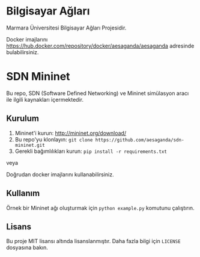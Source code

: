 # Bilgisayar Ağları

Marmara Üniversitesi Bilgisayar Ağları Projesidir.

Docker imajlarını https://hub.docker.com/repository/docker/aesaganda/aesaganda adresinde bulabilirsiniz.

# SDN Mininet

Bu repo, SDN (Software Defined Networking) ve Mininet simülasyon aracı ile ilgili kaynakları içermektedir.

## Kurulum

1. Mininet'i kurun: http://mininet.org/download/
2. Bu repo'yu klonlayın: `git clone https://github.com/aesaganda/sdn-mininet.git`
3. Gerekli bağımlılıkları kurun: `pip install -r requirements.txt`

veya

Doğrudan docker imajlarını kullanabilirsiniz.


## Kullanım

Örnek bir Mininet ağı oluşturmak için `python example.py` komutunu çalıştırın.

## Lisans

Bu proje MIT lisansı altında lisanslanmıştır. Daha fazla bilgi için `LICENSE` dosyasına bakın.
